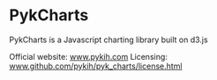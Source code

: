 PykCharts
==========

PykCharts is a Javascript charting library built on d3.js

Official website: www.pykih.com
Licensing: www.github.com/pykih/pyk_charts/license.html
